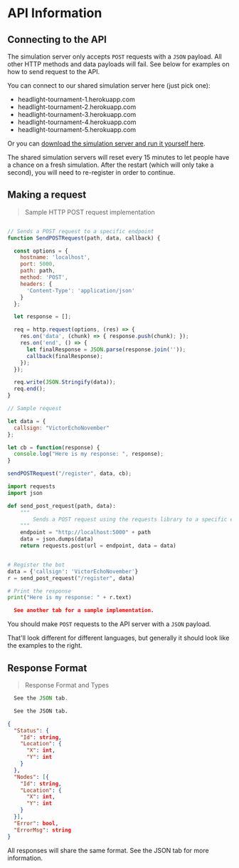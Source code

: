 
# API Information

## Connecting to the API

The simulation server only accepts `POST` requests with a `JSON` payload. All other HTTP methods and data payloads will fail. See below for examples on how to send request to the API.

You can connect to our shared simulation server here (just pick one):

* headlight-tournament-1.herokuapp.com
* headlight-tournament-2.herokuapp.com
* headlight-tournament-3.herokuapp.com
* headlight-tournament-4.herokuapp.com
* headlight-tournament-5.herokuapp.com

Or you can [download the simulation server and run it yourself here](https://github.com/HeadlightLabs/Tournament-API).

<aside class="notice">
  The shared simulation servers will reset every 15 minutes to let people have a chance on a fresh simulation. After the restart (which will only take a second),
  you will need to re-register in order to continue.
</aside>

## Making a request

> Sample HTTP POST request implementation

```javascript

// Sends a POST request to a specific endpoint
function SendPOSTRequest(path, data, callback) {

  const options = {
    hostname: 'localhost',
    port: 5000,
    path: path,
    method: 'POST',
    headers: {
      'Content-Type': 'application/json'
    }
  };

  let response = [];

  req = http.request(options, (res) => {
    res.on('data', (chunk) => { response.push(chunk); });
    res.on('end', () => { 
      let finalResponse = JSON.parse(response.join(''));
      callback(finalResponse); 
    });
  });

  req.write(JSON.Stringify(data));
  req.end();
}

// Sample request

let data = {
  callsign: "VictorEchoNovember"
};

let cb = function(response) {
  console.log("Here is my response: ", response);
}

sendPOSTRequest("/register", data, cb);
```

```python
import requests
import json

def send_post_request(path, data):
    """
        Sends a POST request using the requests library to a specific endpoint.
    """
    endpoint = "http://localhost:5000" + path
    data = json.dumps(data)
    return requests.post(url = endpoint, data = data)


# Register the bot
data = {'callsign': 'VictorEchoNovember'}
r = send_post_request("/register", data)

# Print the response
print("Here is my response: " + r.text)
```

```json
  See another tab for a sample implementation.
```

You should make `POST` requests to the API server with a `JSON` payload. 

That'll look different for different languages, but generally it should look like the examples to the right.

## Response Format

> Response Format and Types

```javascript
  See the JSON tab.
```

```python
  See the JSON tab.
```

```json
{
  "Status": {
    "Id": string,
    "Location": {
      "X": int,
      "Y": int
    }
  },
  "Nodes": [{
    "Id": string,
    "Location": {
      "X": int,
      "Y": int
    }
  }],
  "Error": bool,
  "ErrorMsg": string
}
```

All responses will share the same format. See the JSON tab for more information.
